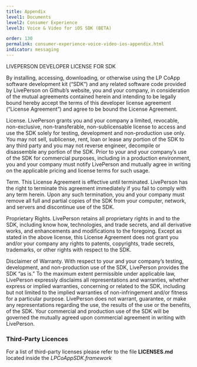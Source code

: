 ```yaml
---
title: Appendix
level1: Documents
level2: Consumer Experience
level3: Voice & Video for iOS SDK (BETA)

order: 130
permalink: consumer-experience-voice-video-ios-appendix.html
indicator: messaging
---
```


LIVEPERSON DEVELOPER LICENSE FOR SDK

By installing, accessing, downloading, or otherwise using the LP CoApp software development kit (“SDK”) and any related software code provided by LivePerson on Github’s website, you and your company, in consideration of the mutual agreements contained herein and intending to be legally bound hereby accept the terms of this developer license agreement (“License Agreement”) and agree to be bound the License Agreement.

License. LivePerson grants you and your company a limited, revocable, non-exclusive, non-transferable, non-sublicensable license to access and use the SDK solely for testing, development and non-production use only. You may not sell, sublicense, rent, loan or lease any portion of the SDK to any third party and you may not reverse engineer, decompile or disassemble any portion of the SDK. Prior to your and your company’s use of the SDK for commercial purposes, including in a production environment, you and your company must notify LivePerson and mutually agree in writing on the applicable pricing and license terms for such usage.

Term. This License Agreement is effective until terminated. LivePerson has the right to terminate this agreement immediately if you fail to comply with any term herein. Upon any such termination, you and your company must remove all full and partial copies of the SDK from your computer, network, and servers and discontinue use of the SDK.

Proprietary Rights. LivePerson retains all proprietary rights in and to the SDK, including know how, technologies, and trade secrets, and all derivative works, and enhancements and modifications to the foregoing. Except as stated in the above license, this License Agreement does not grant you and/or your company any rights to patents, copyrights, trade secrets, trademarks, or other rights with respect to the SDK.

Disclaimer of Warranty. With respect to your and your company’s testing, development, and non-production use of the SDK, LivePerson provides the SDK “as is.” To the maximum extent permissible under applicable law, LivePerson expressly disclaims all representations and warranties, whether express or implied warranties, concerning or related to the SDK, including but not limited to the implied warranties of non-infringement and/or fitness for a particular purpose. LivePerson does not warrant, guarantee, or make any representations regarding the use, the results of the use or the benefits, of the SDK. Your commercial and production use of the SDK will be governed the mutually agreed upon commercial agreement in writing with LivePerson.

### Third-Party Licences

For a list of third-party licenses please refer to the file **LICENSES.md** located inside the _LPCoAppSDK.framework_
